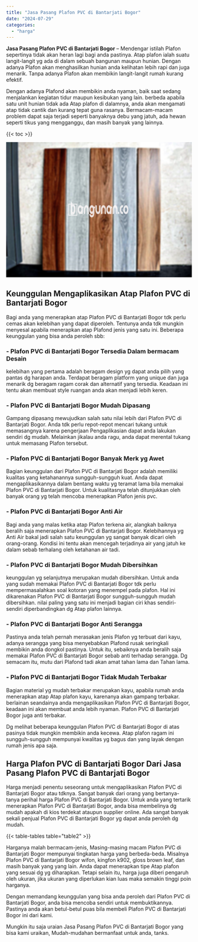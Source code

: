 ```yaml
---
title: "Jasa Pasang Plafon PVC di Bantarjati Bogor"
date: "2024-07-29"
categories: 
  - "harga"
---
```


**Jasa Pasang Plafon PVC di Bantarjati Bogor** – Mendengar istilah Plafon sepertinya tidak akan heran lagi bagi anda pastinya. Atap plafon ialah suatu langit-langit yg ada di dalam sebuah bangunan maupun hunian. Dengan adanya Plafon akan menghasilkan hunian anda kelihatan lebih rapi dan juga menarik. Tanpa adanya Plafon akan membikin langit-langit rumah kurang efektif.

Dengan adanya Plafond akan membikin anda nyaman, baik saat sedang menjalankan kegiatan tidur maupun kesibukan yang lain. berbeda apabila satu unit hunian tidak ada Atap plafon di dalamnya, anda akan mengamati atap tidak cantik dan kurang tepat guna rasanya. Bermacam-macam problem dapat saja terjadi seperti banyaknya debu yang jatuh, ada hewan seperti tikus yang mengganggu, dan masih banyak yang lainnya.

{{< toc >}}

![Jasa Pasang Plafon PVC di Bantarjati Bogor](/images/flafond-pvc-murah02.png)

## Keunggulan Mengaplikasikan Atap Plafon PVC di Bantarjati Bogor

Bagi anda yang menerapkan atap Plafon PVC di Bantarjati Bogor tdk perlu cemas akan kelebihan yang dapat diperoleh. Tentunya anda tdk mungkin menyesal apabila menerapkan atap Plafond jenis yang satu ini. Beberapa keunggulan yang bisa anda peroleh sbb:

### \- Plafon PVC di Bantarjati Bogor Tersedia Dalam bermacam Desain

kelebihan yang pertama adalah beragam design yg dapat anda pilih yang pantas dg harapan anda. Terdapat beragam platform yang unique dan juga menarik dg beragam ragam corak dan alternatif yang tersedia. Keadaan ini tentu akan membuat style ruangan anda akan menjadi lebih keren.

### \- Plafon PVC di Bantarjati Bogor Mudah Dipasang

Gampang dipasang mewujudkan salah satu nilai lebih dari Plafon PVC di Bantarjati Bogor. Anda tdk perlu repot-repot mencari tukang untuk memasangnya karena pengerjaan Pengaplikasian dapat anda lakukan sendiri dg mudah. Melainkan jikalau anda ragu, anda dapat merental tukang untuk memasang Plafon tersebut.

### \- Plafon PVC di Bantarjati Bogor Banyak Merk yg Awet

Bagian keunggulan dari Plafon PVC di Bantarjati Bogor adalah memiliki kualitas yang ketahanannya sungguh-sungguh kuat. Anda dapat mengaplikasikannya dalam bentang waktu yg teramat lama bila memakai Plafon PVC di Bantarjati Bogor. Untuk kualitasnya telah ditunjukkan oleh banyak orang yg telah mencoba menerapkan Plafon jenis pvc.

### \- Plafon PVC di Bantarjati Bogor Anti Air

Bagi anda yang malas ketika atap Plafon terkena air, alangkah baiknya beralih saja menerapkan Plafon PVC di Bantarjati Bogor. Kelebihannya yg Anti Air bakal jadi salah satu keunggulan yg sangat banyak dicari oleh orang-orang. Kondisi ini tentu akan mencegah terjadinya air yang jatuh ke dalam sebab terhalang oleh ketahanan air tadi.

### \- Plafon PVC di Bantarjati Bogor Mudah Dibersihkan

keunggulan yg selanjutnya merupakan mudah dibersihkan. Untuk anda yang sudah memakai Plafon PVC di Bantarjati Bogor tdk perlu mempermasalahkan soal kotoran yang menempel pada plafon. Hal ini dikarenakan Plafon PVC di Bantarjati Bogor sungguh-sungguh mudah dibersihkan. nilai paling yang satu ini menjadi bagian ciri khas sendiri-sendiri diperbandingkan dg Atap plafon lainnya.

### \- Plafon PVC di Bantarjati Bogor Anti Serangga

Pastinya anda telah pernah merasakan jenis Plafon yg terbuat dari kayu, adanya serangga yang bisa menyebabkan Plafond rusak seringkali membikin anda dongkol pastinya. Untuk itu, sebaiknya anda beralih saja memakai Plafon PVC di Bantarjati Bogor sebab anti terhadap serangga. Dg semacam itu, mutu dari Plafond tadi akan amat tahan lama dan Tahan lama.

### \- Plafon PVC di Bantarjati Bogor Tidak Mudah Terbakar

Bagian material yg mudah terbakar merupakan kayu, apabila rumah anda menerapkan atap Atap plafon kayu, karenanya akan gampang terbakar. berlainan seandainya anda mengaplikasikan Plafon PVC di Bantarjati Bogor, keadaan ini akan membuat anda lebih nyaman. Plafon PVC di Bantarjati Bogor juga anti terbakar.

Dg melihat beberapa keunggulan Plafon PVC di Bantarjati Bogor di atas pasinya tidak mungkin membikin anda kecewa. Atap plafon ragam ini sungguh-sungguh mempunyai kwalitas yg bagus dan yang layak dengan rumah jenis apa saja.

## Harga Plafon PVC di Bantarjati Bogor Dari Jasa Pasang Plafon PVC di Bantarjati Bogor

Harga menjadi penentu seseorang untuk mengaplikasikan Plafon PVC di Bantarjati Bogor atau tdknya. Sangat banyak dari orang yang bertanya-tanya perihal harga Plafon PVC di Bantarjati Bogor. Untuk anda yang tertarik menerapkan Plafon PVC di Bantarjati Bogor, anda bisa membelinya dg mudah apakah di kios terdekat ataupun supplier online. Ada sangat banyak sekali penjual Plafon PVC di Bantarjati Bogor yg dapat anda peroleh dg mudah.

{{< table-tables table="table2" >}}

Harganya malah bermacam-jenis, Masing-masing macam Plafon PVC di Bantarjati Bogor mempunyai tingkatan harga yang berbeda-beda. Misalnya Plafon PVC di Bantarjati Bogor wifon, kingfon k902, gloss brown leaf, dan masih banyak yang yang lain. Anda dapat menerapkan tipe Atap plafon yang sesuai dg yg diharapkan. Tetapi selain itu, harga juga diberi pengaruh oleh ukuran, jika ukuran yang diperlukan kian luas maka semakin tinggi poin harganya.

Dengan memandang keunggulan yang bisa anda peroleh dari Plafon PVC di Bantarjati Bogor, anda bisa mencoba sendiri untuk membuktikannya. Pastinya anda akan betul-betul puas bila membeli Plafon PVC di Bantarjati Bogor ini dari kami.

Mungkin itu saja uraian Jasa Pasang Plafon PVC di Bantarjati Bogor yang bisa kami uraikan, Mudah-mudahan bermanfaat untuk anda, tanks.
